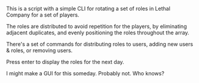 This is a script with a simple CLI for rotating a set of roles in Lethal Company for a set of players.

The roles are distributed to avoid repetition for the players, by eliminating adjacent duplicates, and evenly positioning the roles throughout the array.

There's a set of commands for distributing roles to users, adding new users & roles, or removing users.

Press enter to display the roles for the next day.

I might make a GUI for this someday. Probably not. Who knows?